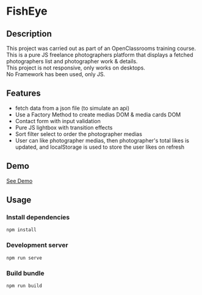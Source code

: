 # FishEye

## Description
This project was carried out as part of an OpenClassrooms training course.\
This is a pure JS freelance photographers platform that displays a fetched photographers list and photographer work & details.\
This project is not responsive, only works on desktops.\
No Framework has been used, only JS.

## Features
* fetch data from a json file (to simulate an api)
* Use a Factory Method to create medias DOM & media cards DOM
* Contact form with input validation
* Pure JS lightbox with transition effects
* Sort filter select to order the photographer medias
* User can like photographer medias, then photographer's total likes is updated, and localStorage is used to store the user likes on refresh
## Demo
[See Demo](gsebdev.github.io/Fisheye/)

## Usage 
### Install dependencies
```
npm install
```
### Development server
```
npm run serve
```
### Build bundle
```
npm run build
```


